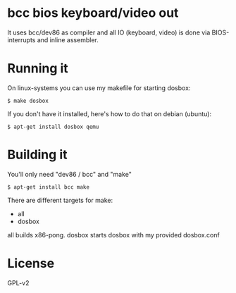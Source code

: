 # bcc bios keyboard/video out
 
It uses bcc/dev86 as compiler and all IO (keyboard, video) is done via 
BIOS-interrupts and inline assembler. 
 
# Running it 
 
On linux-systems you can use my makefile for starting dosbox: 
```
$ make dosbox 
``` 
If you don't have it installed, here's how to do that on debian (ubuntu): 
```
$ apt-get install dosbox qemu
```
 
# Building it 
 
You'll only need "dev86 / bcc" and "make"
```
$ apt-get install bcc make
``` 
There are different targets for make: 
- all 
- dosbox 

all builds x86-pong. 
dosbox starts dosbox with my provided dosbox.conf 

# License

GPL-v2
